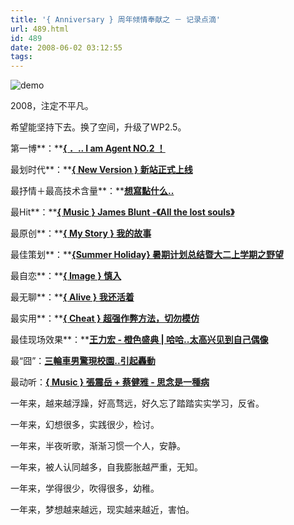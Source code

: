 ```yaml
---
title: '{ Anniversary } 周年倾情奉献之 － 记录点滴'
url: 489.html
id: 489
date: 2008-06-02 03:12:55
tags:
---
```


![demo](http://cai13.info/blog_pic/2008/06/demo3.jpg)

2008，注定不平凡。

希望能坚持下去。换了空间，升级了WP2.5。

第一博**：**[**{ ．.. I am Agent NO.2 ！**](http://blog.adriancheng.name/index.php/2007/05/27/iamagentno2/)

最划时代**：**[**{ New Version } 新站正式上线**](http://blog.adriancheng.name/index.php/2007/08/18/new-version/)

最抒情＋最高技术含量**：**[**想寫點什么..**](http://blog.adriancheng.name/index.php/2007/07/17/lovingyou1208/)

最Hit**：**[**{ Music } James Blunt -《All the lost souls》**](http://blog.adriancheng.name/index.php/2007/09/14/james-blunt-all-the-lost-souls/)

最原创**：**[**{ My Story } 我的故事**](http://blog.adriancheng.name/index.php/2007/08/01/my-story/)

最佳策划**：**[**{Summer Holiday} 暑期计划总结暨大二上学期之野望**](http://blog.adriancheng.name/index.php/2007/06/29/summer-holiday-plan/)

最自恋**：**[**{ Image } 慎入**](http://blog.adriancheng.name/index.php/2007/08/08/bathroom/)

最无聊**：**[**{ Alive } 我还活着**](http://blog.adriancheng.name/index.php/2007/10/05/alive/)

最实用**：**[**{ Cheat } 超强作弊方法，切勿模仿**](http://blog.adriancheng.name/index.php/2007/07/30/cheat/)

最佳现场效果**：**[**王力宏 \- 橙色盛典 | 哈哈..太高兴见到自己偶像**](http://blog.adriancheng.name/index.php/2007/06/19/lee-hom/)

最“囧”：**[三輪車男驚現校園..引起轟動](http://blog.adriancheng.name/index.php/2007/05/31/3round/)**

最动听：[**{ Music } 張震岳 + 蔡健雅 - 思念是一種病**](http://blog.adriancheng.name/index.php/2007/07/07/thinking-of-you/)

一年来，越来越浮躁，好高骛远，好久忘了踏踏实实学习，反省。

一年来，幻想很多，实践很少，检讨。

一年来，半夜听歌，渐渐习惯一个人，安静。

一年来，被人认同越多，自我膨胀越严重，无知。

一年来，学得很少，吹得很多，幼稚。

一年来，梦想越来越远，现实越来越近，害怕。